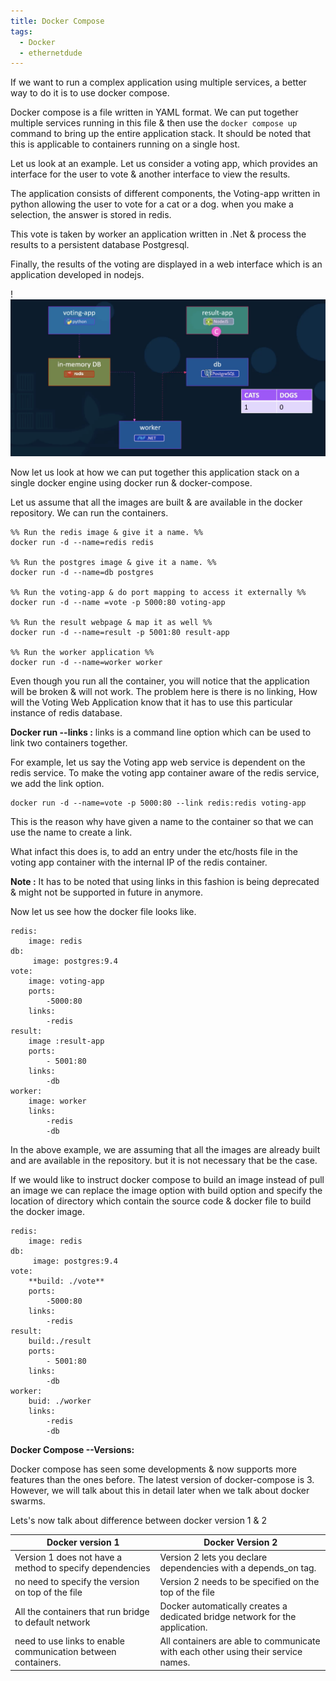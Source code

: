 ```yaml
---
title: Docker Compose
tags:
  - Docker
  - ethernetdude
---
```

If we want to run a complex application using multiple services, a better way to do it is to use docker compose.

Docker compose is a file written in YAML format. We can put together multiple services running in this file & then use the `docker compose up` command to bring up the entire application stack. It should be noted that this is applicable to containers running on a single host.

Let us look at an example. Let us consider a voting app, which provides an interface for the user to vote & another interface to view the results.

The application consists of different components, the Voting-app written in python allowing the user to vote for  a cat or a dog. when you make a selection, the answer is stored in redis.

This vote is taken by worker an application written in .Net & process the results to a persistent database Postgresql.

Finally, the results of the voting are displayed in a web interface which is an application developed in nodejs.

!![Image Description](/images/Pasted%20image%2020250428185623.png)

Now let us look at how we can put together this application stack on a single docker engine using docker run & docker-compose.

Let us assume that all the images are built & are available in the docker repository. We can run the containers.

```
%% Run the redis image & give it a name. %%
docker run -d --name=redis redis

%% Run the postgres image & give it a name. %%
docker run -d --name=db postgres

%% Run the voting-app & do port mapping to access it externally %%
docker run -d --name =vote -p 5000:80 voting-app

%% Run the result webpage & map it as well %%
docker run -d --name=result -p 5001:80 result-app

%% Run the worker application %%
docker run -d --name=worker worker
```

Even though you run all the container, you will notice that the application will be broken & will not work. The problem here is there is no linking, How will the Voting Web Application know that it has to use this particular instance of redis database.

**Docker run --links :** links is a command line option which can be used to link two containers together.

For example, let us say the Voting app web service is dependent on the redis service. To make the voting app container aware of the redis service, we add the link option.

```
docker run -d --name=vote -p 5000:80 --link redis:redis voting-app
```

This is the reason why have given a name to the container so that we can use the name to create a link.

What infact this does is, to add an entry under the etc/hosts file in the voting app container with the internal IP of the redis container.

**Note :**  It has to be noted that using links in this fashion is being deprecated & might not be supported in future in anymore.

Now let us see how the docker file looks like.

```
redis:
	image: redis
db:
	 image: postgres:9.4
vote:
	image: voting-app
	ports:
		-5000:80
	links:
		-redis
result:
	image :result-app
	ports:
		- 5001:80
	links:
		-db
worker:
	image: worker
	links:
		-redis
		-db
```

In the above example, we are assuming that all the images are already built and are available in the repository. but it is not necessary that be the case.

If we would like to instruct docker compose to build an image instead of pull an image we can replace the image option with build option and specify the location of directory which contain the source code & docker file to build the docker image.


```
redis:
	image: redis
db:
	 image: postgres:9.4
vote:
	**build: ./vote**
	ports:
		-5000:80
	links:
		-redis
result:
	build:./result
	ports:
		- 5001:80
	links:
		-db
worker:
	buid: ./worker
	links:
		-redis
		-db
```


**Docker Compose --Versions:**

Docker compose has seen some developments & now supports more features than the ones before. The latest version of docker-compose is 3. However, we will talk about this in detail later when we talk about docker swarms.

Lets's now talk about difference between docker version 1 & 2

| Docker version 1                                              | Docker Version 2                                                                  |
| ------------------------------------------------------------- | --------------------------------------------------------------------------------- |
| Version 1 does not have a method to specify dependencies      | Version 2 lets you declare dependencies with a depends_on tag.                    |
| no need to specify the version on top of the file             | Version 2 needs to be specified on the top of the file                            |
| All the containers that run bridge to default network         | Docker automatically creates a dedicated bridge network for the application.      |
| need to use links to enable communication between containers. | All containers are able to communicate with each other using their service names. |












